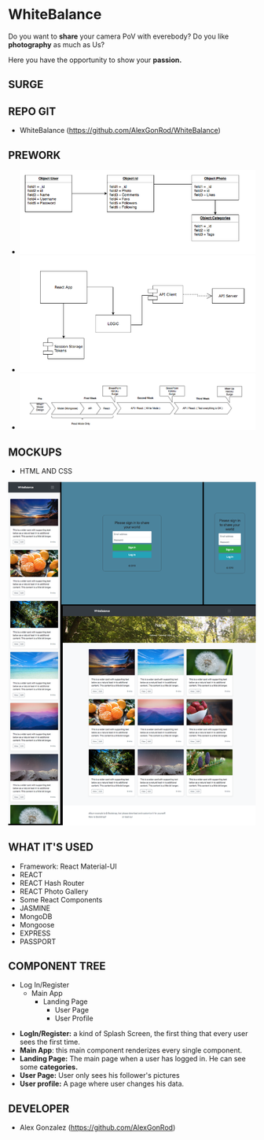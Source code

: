 # WhiteBalance

Do you want to **share** your camera PoV with everebody? Do you like **photography** as much as Us?

Here you have the opportunity to show your **passion.**

## SURGE

## REPO GIT

- WhiteBalance (https://github.com/AlexGonRod/WhiteBalance)

## PREWORK

- ![alt text](docs/DataModel.png "DATA MODEL")
- ![alt text](docs/UML.png "UML")
- ![alt text](docs/SpringPlan.png "SPRING PLAN")

## MOCKUPS

- HTML AND CSS 

![alt text](docs/html.png "HTML AND CSS") 



## WHAT IT'S USED

- Framework: React Material-UI
- REACT
- REACT Hash Router
- REACT Photo Gallery
- Some React Components
- JASMINE
- MongoDB
- Mongoose
- EXPRESS
- PASSPORT


## COMPONENT TREE

* Log In/Register
    * Main App
        * Landing Page
            * User Page
            * User Profile

- **LogIn/Register:** a kind of Splash Screen, the first thing that every user sees the first time.
- **Main App**: this main component renderizes every single component.
- **Landing Page:** The main page when a user has logged in. He can see some **categories.**
- **User Page:** User only sees his follower's pictures
- **User profile:** A page where user changes his data.

## DEVELOPER

- Alex Gonzalez (https://github.com/AlexGonRod)


